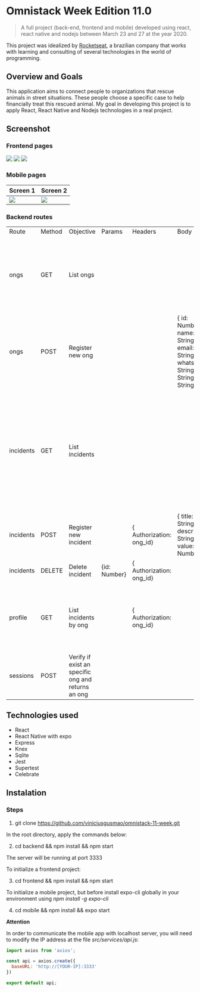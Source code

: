 # Omnistack Week Edition 11.0

> A full project (back-end, frontend and mobile) developed using react, react native and nodejs between March 23 and 27 at the year 2020.

This project was idealized by <a href="https://rocketseat.com.br/" target="blank">Rocketseat</a>, a brazilian company that works with learning and consulting of several technologies in the world of programming.

## Overview and Goals

This application aims to connect people to organizations that rescue animals in street situations. These people choose a specific case to help financially treat this rescued animal.
My goal in developing this project is to apply React, React Native and Nodejs technologies in a real project.

## Screenshot

### Frontend pages
<img src="https://i.ibb.co/M8BYf6T/Captura-de-tela-de-2020-03-26-15-10-31.png" />
<img src="https://i.ibb.co/MV6hPyk/Captura-de-tela-de-2020-03-26-15-12-40.png" />
<img src="https://i.ibb.co/bXTSQms/Captura-de-tela-de-2020-03-26-15-13-11.png" />

### Mobile pages
|  Screen 1  |  Screen 2  |
| ------------ | ------------ | 
| <img src="https://i.ibb.co/qjjnRkv/Screenshot-20200326-151452.png" /> | <img src="https://i.ibb.co/fvPjSyt/Screenshot-20200326-151502.png" /> |

### Backend routes
<table>
  <tr>
    <td>Route</td>
    <td>Method</td>
    <td>Objective</td>
    <td>Params</td>
    <td>Headers</td>
    <td>Body</td>
    <td>Response</td>
  </tr>
  <tr>
    <td>ongs</td>
    <td>GET</td>
    <td>List ongs</td>
    <td></td>
    <td></td>
    <td></td>
    <td>[{ id: Number, name: String, email: String, whatsapp: String, city: String, uf: String  }]</td>
  </tr>
  <tr>
    <td>ongs</td>
    <td>POST</td>
    <td>Register new ong</td>
    <td></td>
    <td></td>
    <td>{ id: Number, name: String, email: String, whatsapp: String, city: String, uf: String }</td>
    <td></td>
  </tr>
  <tr>
    <td>incidents</td>
    <td>GET</td>
    <td>List incidents</td>
    <td></td>
    <td></td>
    <td></td>
    <td>[{ id: Number, title: String, description: String, value: Number, ong_id: Number, name: String, email: String, whatsapp: String, city: String  }]</td>
  </tr>
  <tr>
    <td>incidents</td>
    <td>POST</td>
    <td>Register new incident</td>
    <td></td>
    <td>{ Authorization: ong_id}</td>
    <td>{ title: String, description: String, value: Number}</td>
    <td></td>
  </tr>
  <tr>
    <td>incidents</td>
    <td>DELETE</td>
    <td>Delete incident</td>
    <td>{id: Number}</td>
    <td>{ Authorization: ong_id}</td>
    <td></td>
    <td></td>
  </tr>
  <tr>
    <td>profile</td>
    <td>GET</td>
    <td>List incidents by ong</td>
    <td></td>
    <td>{ Authorization: ong_id}</td>
    <td></td>
    <td>[{ id: Number, title: String, description: String, value: Number, ong_id: Number}]</td>
  </tr>
  <tr>
    <td>sessions</td>
    <td>POST</td>
    <td>Verify if exist an specific ong and returns an ong</td>
    <td></td>
    <td></td>
    <td></td>
    <td>{ id: String } </td>
  </tr>
</table> 

## Technologies used
- React
- React Native with expo
- Express
- Knex
- Sqlite
- Jest
- Supertest
- Celebrate


## Instalation

### Steps
1. git clone https://github.com/viniciusgusmao/omnistack-11-week.git

In the root directory, apply the commands below:

2. cd backend && npm install && npm start 

The server will be running at port 3333


To initialize a frontend project:

3. cd frontend && npm install && npm start

To initialize a mobile project, but before install expo-cli globally in your environment using *npm install -g expo-cli*

4. cd mobile && npm install && expo start

**Attention**

In order to communicate the mobile app with localhost server, you will need to modify the IP address at the file *src/services/api.js*: 
```js
import axios from 'axios';

const api = axios.create({
  baseURL: 'http://[YOUR-IP]:3333'
})

export default api;
```
